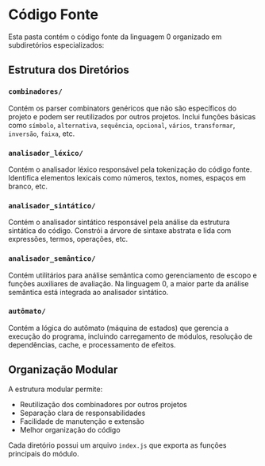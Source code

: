 # Código Fonte

Esta pasta contém o código fonte da linguagem 0 organizado em subdiretórios especializados:

## Estrutura dos Diretórios

### `combinadores/`
Contém os parser combinators genéricos que não são específicos do projeto e podem ser reutilizados por outros projetos. Inclui funções básicas como `símbolo`, `alternativa`, `sequência`, `opcional`, `vários`, `transformar`, `inversão`, `faixa`, etc.

### `analisador_léxico/`
Contém o analisador léxico responsável pela tokenização do código fonte. Identifica elementos lexicais como números, textos, nomes, espaços em branco, etc.

### `analisador_sintático/`
Contém o analisador sintático responsável pela análise da estrutura sintática do código. Constrói a árvore de sintaxe abstrata e lida com expressões, termos, operações, etc.

### `analisador_semântico/`
Contém utilitários para análise semântica como gerenciamento de escopo e funções auxiliares de avaliação. Na linguagem 0, a maior parte da análise semântica está integrada ao analisador sintático.

### `autômato/`
Contém a lógica do autômato (máquina de estados) que gerencia a execução do programa, incluindo carregamento de módulos, resolução de dependências, cache, e processamento de efeitos.

## Organização Modular

A estrutura modular permite:
- Reutilização dos combinadores por outros projetos
- Separação clara de responsabilidades
- Facilidade de manutenção e extensão
- Melhor organização do código

Cada diretório possui um arquivo `index.js` que exporta as funções principais do módulo.